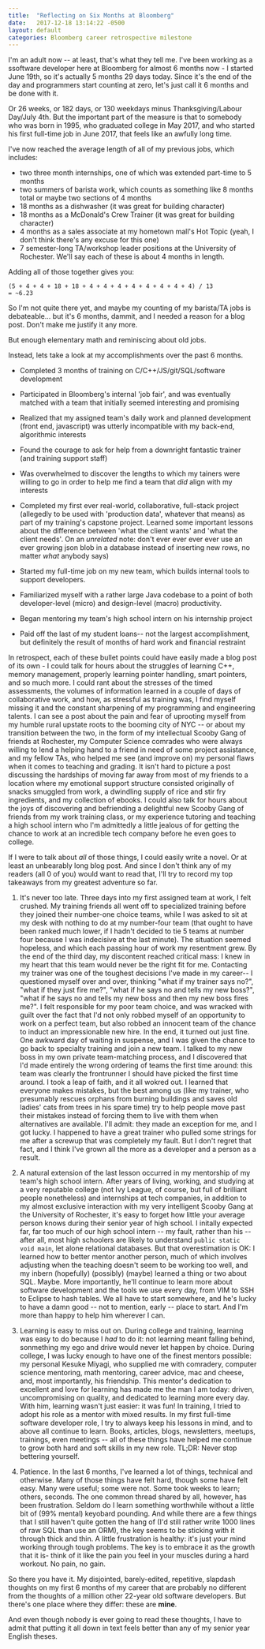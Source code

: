 ```yaml
---
title:  "Reflecting on Six Months at Bloomberg"
date:   2017-12-18 13:14:22 -0500
layout: default
categories: Bloomberg career retrospective milestone
---
```


I'm an adult now -- at least, that's what they tell me. I've been working as a ssoftware developer here at Bloomberg for almost 6 months now - I started June 19th, so it's actually 5 months 29 days today. Since it's the end of the day and programmers start counting at zero, let's just call it 6 months and be done with it.

Or 26 weeks, or 182 days, or 130 weekdays minus Thanksgiving/Labour Day/July 4th. But the important part of the measure is that to somebody who was born in 1995, who graduated college in May 2017, and who started his first full-time job in June 2017, that feels like an awfully long time.

I've now reached the average length of all of my previous jobs, which includes:

- two three month internships, one of which was extended part-time to 5 months
- two summers of barista work, which counts as something like 8 months total or maybe two sections of 4 months
- 18 months as a dishwasher (it was great for building character)
- 18 months as a McDonald's Crew Trainer (it was great for building character)
- 4 months as a sales associate at my hometown mall's Hot Topic (yeah, I don't think there's any excuse for this one)
- 7 semester-long TA/workshop leader positions at the University of Rochester. We'll say each of these is about 4 months in length.

Adding all of those together gives you:


	(5 + 4 + 4 + 18 + 18 + 4 + 4 + 4 + 4 + 4 + 4 + 4 + 4) / 13
	= ~6.23

So I'm not quite there yet, and maybe my counting of my barista/TA jobs is debateable... but it's 6 months, dammit, and I needed a reason for a blog post. Don't make me justify it any more.

But enough elementary math and reminiscing about old jobs. 

Instead, lets take a look at my accomplishments over the past 6 months.

- Completed 3 months of training on C/C++/JS/git/SQL/software development

- Participated in Bloomberg's internal 'job fair', and was eventually matched with a team that initially seemed interesting and promising

- Realized that my assigned team's daily work and planned development (front end, javascript) was utterly incompatible with my back-end, algorithmic interests

- Found the courage to ask for help from a downright fantastic trainer (and training support staff)

- Was overwhelmed to discover the lengths to which my tainers were willing to go in order to help me find a team that *did* align with my interests

- Completed my first ever real-world, collaborative, full-stack project (allegedly to be used with 'production data', whatever that means) as part of my training's capstone project. Learned some important lessons about the difference between 'what the client wants' and 'what the client needs'. On an *unrelated* note: don't ever ever ever ever use an ever growing json blob in a database instead of inserting new rows, no matter *what* anybody says) 

- Started my full-time job on my new team, which builds internal tools to support developers.

- Familiarized myself with a rather large Java codebase to a point of both developer-level (micro) and design-level (macro) productivity. 

- Began mentoring my team's high school intern on his internship project

- Paid off the last of my student loans-- not the largest accomplishment, but definitely the result of months of hard work and financial restraint

In retrospect, each of these bullet points could have easily made a blog post of its own - I could talk for hours about the struggles of learning C++, memory management, properly learning pointer handling, smart pointers, and so much more. I could rant about the stresses of the timed assessments, the volumes of information learned in a couple of days of collaborative work, and how, as stressful as training was, I find myself missing it and the constant sharpening of my programming and engineering talents. I can see a post about the pain and fear of uprooting myself from my humble rural upstate roots to the booming city of NYC -- or about my transition between the two, in the form of my intellectual Scooby Gang of friends at Rochester, my Computer Science comrades who were always willing to lend a helping hand to a friend in need of some project assistance, and my fellow TAs, who helped me see (and improve on) my personal flaws when it comes to teaching and grading. It isn't hard to picture a post discussing the hardships of moving far away from most of my friends to a location where my emotional support structure consisted originally of snacks smuggled from work, a dwindling supply of rice and stir fry ingredients, and my collection of ebooks. I could also talk for hours about the joys of discovering and befriending a delightful new Scooby Gang of friends from my work training class, or my experience tutoring and teaching a high school intern who I'm admittedly a little jealous of for getting the chance to work at an incredible tech company before he even goes to college.

If I were to talk about *all* of those things, I could easily write a novel. Or at least an unbearably long blog post. And since I don't think any of my readers (all 0 of you) would want to read that, I'll try to record my top takeaways from my greatest adventure so far.

1) It's never too late. Three days into my first assigned team at work, I felt crushed. My training friends all went off to specialized training before they joined their number-one choice teams, while I was asked to sit at my desk with nothing to do at my number-four team (that ought to have been ranked much lower, if I hadn't decided to tie 5 teams at number four because I was indecisive at the last minute). The situation seemed hopeless, and which each passing hour of work my resentment grew. By the end of the third day, my discontent reached critical mass: I knew in my heart that this team would never be the right fit for me. Contacting my trainer was one of the toughest decisions I've made in my career-- I questioned myself over and over, thinking "what if my trainer says no?", "what if they just fire me?", "what if he says no and tells my new boss?", "what if he says no and tells my new boss and then my new boss fires me?". I felt responsible for my poor team choice, and was wracked with guilt over the fact that I'd not only robbed myself of an opportunity to work on a perfect team, but also robbed an innocent team of the chance to induct an impressionable new hire.
In the end, it turned out just fine. One awkward day of waiting in suspense, and I was given the chance to go back to specialty training and join a new team. I talked to my new boss in my own private team-matching process, and I discovered that I'd made entirely the wrong ordering of teams the first time around: this team was clearly the frontrunner I should have picked the first time around. I took a leap of faith, and it all wokred out. I learned that everyone makes mistakes, but the best among us (like my trainer, who presumably rescues orphans from burning buildings and saves old ladies' cats from trees in his spare time) try to help people move past their mistakes instead of forcing them to live with them when alternatives are available. I'll admit: they made an exception for me, and I got lucky. I happened to have a great trainer who pulled some strings for me after a screwup that was completely my fault. But I don't regret that fact, and I think I've grown all the more as a developer and a person as a result.

2) A natural extension of the last lesson occurred in my mentorship of my team's high school intern. After years of living, working, and studying at a very reputable college (not Ivy League, of course, but full of brilliant people nonetheless) and internships at tech companies, in addition to my almost exclusive interaction with my very intelligent Scooby Gang at the University of Rochester, it's easy to forget how little your average person knows during their senior year of high school. I initally expected far, far too much of our high school intern -- my fault, rather than his -- after all, most high schoolers are likely to understand `public static void main`, let alone relational databases. But that overestimation is OK: I learned how to better mentor another person, much of which involves adjusting when the teaching doesn't seem to be working too well, and my inbern (hopefully) (possibly) (maybe) learned a thing or two about SQL. Maybe. More importantly, he'll continue to learn more about software development and the tools we use every day, from VIM to SSH to Eclipse to hash tables. We all have to start somewhere, and he's lucky to have a damn good -- not to mention, early -- place to start. And I'm more than happy to help him wherever I can.

3) Learning is easy to miss out on. During college and training, learning was easy to do because I *had* to do it: not learning meant falling behind, sonmething my ego and drive would never let happen by choice. During college, I was lucky enough to have one of the finest mentors possible: my personal Kesuke Miyagi, who supplied me with comradery, computer science mentoring, math mentoring, career advice, mac and cheese, and, most importantly, his friendship. This mentor's dedication to excellent and love for learning has made me the man I am today: driven, uncompromising on quality, and dedicated to learning more every day. With him, learning wasn't just easier: it was fun! In training, I tried to adopt his role as a mentor with mixed results. In my first full-time software developer role, I try to always keep his lessons in mind, and to above all continue to learn. Books, articles, blogs, newsletters, meetups, trainings, even meetings -- all of these things have helped me continue to grow both hard and soft skills in my new role. TL;DR: Never stop bettering yourself.

4) Patience. In the last 6 months, I've learned a lot of things, technical and otherwise. Many of those things have felt hard, though some have felt easy. Many were useful; some were not. Some took weeks to learn; others, seconds. The one common thread shared by all, however, has been frustration. Seldom do I learn something worthwhile without a little bit of (99% mental) keyobard pounding. And while there are a few things that I still haven't quite gotten the hang of (I'd still rather write 1000 lines of raw SQL than use an ORM), the key seems to be sticking with it through thick and thin. A little frustration is healthy: it's just your mind working through tough problems. The key is to embrace it as the growth that it is- think of it like the pain you feel in your muscles during a hard workout. No pain, no gain.

So there you have it. My disjointed, barely-edited, repetitive, slapdash thoughts on my first 6 months of my career that are probably no different from the thoughts of a million other 22-year old software developers. But there's one place where they differ: these are **mine**.

And even though nobody is ever going to read these thoughts, I have to admit that putting it all down in text feels better than any of my senior year English theses. 
